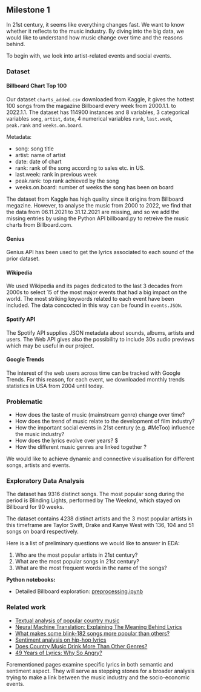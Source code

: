 ## Milestone 1 

In 21st century, it seems like everything changes fast. We want to know whether it reflects to the music industry. By diving into the big data, we would like to understand how music change over time and the reasons behind. 

To begin with, we look into artist-related events and social events.

### Dataset

#### Billboard Chart Top 100


Our dataset `charts_added.csv` downloaded from Kaggle, it gives the hottest 100 songs from the magazine Billboard every week from 2000.1.1. to 2022.1.1. The dataset has 114900 instances and 8 variables, 3 categorical variables `song`, `artist`, `date`, 4 numerical variables `rank`, `last.week`, `peak.rank` and `weeks.on.board`.

Metadata:

- song: song title
- artist: name of artist
- date: date of chart
- rank: rank of the song according to sales etc. in US.
- last.week: rank in previous week
- peak.rank: top rank achieved by the song
- weeks.on.board: number of weeks the song has been on board

The dataset from Kaggle has high quality since it origins from Billboard megazine. However, to analyse the music from 2000 to 2022, we find that the data from 06.11.2021 to 31.12.2021 are missing, and so we add the missing entries by using the Python API billboard.py to retreive the music charts from Billboard.com.

#### Genius
Genius API has been used to get the lyrics associated to each sound of the prior dataset. 

#### Wikipedia
We used Wikipedia and its pages dedicated to the last 3 decades from 2000s to select 15 of the most major events that had a big impact on the world. The most striking keywords related to each event have been included. The data concocted in this way can be found in `events.JSON`. 

#### Spotify API
The Spotify API supplies JSON metadata about sounds, albums, artists and users. The Web API gives also the possibility to include 30s audio previews which may be useful in our project. 

#### Google Trends
The interest of the web users across time can be tracked with Google Trends. For this reason, for each event, we downloaded monthly trends statistics in USA from 2004 until today.  


### Problematic

- How does the taste of music (mainstream genre) change over time?
- How does the trend of music relate to the development of film industry?
- How the important social events in 21st century (e.g. #MeToo) influence the music industry?
- How does the lyrics evolve over years? $
- How the different music genres are linked together ? 

We would like to achieve dynamic and connective visualisation for different songs, artists and events. 

### Exploratory Data Analysis

The dataset has 9316 distinct songs. The most popular song during the period is Blinding Lights, performed by The Weeknd, which stayed on Billboard for 90 weeks. 

The dataset contains 4238 distinct artists and the 3 most popular artists in this timeframe are Taylor Swift, Drake and Kanye West with 136, 104 and 51 songs on board respectively.

Here is a list of preliminary questions we would like to answer in EDA:

1. Who are the most popular artists in 21st century?
2. What are the most popular songs in 21st century?
3. What are the most frequent words in the name of the songs?

**Python notebooks:**

- Detailed Billboard exploration: [preprocessing.ipynb](https://github.com/com-480-data-visualization/datavis-project-2022-vizards/blob/main/preprocessing.ipynb)


### Related work
-  [Textual analysis of popular country music](https://www.johnwmillr.com/trucks-and-beer/)
-  [Neural Machine Translation: Explaining The Meaning Behind Lyrics](https://github.com/tsandefer/dsi_capstone_3)
-  [What makes some blink-182 songs more popular than others?](http://jdaytn.com/posts/download-blink-182-data/)
-  [Sentiment analysis on hip-hop lyrics](https://github.com/Hugo-Nattagh/2017-Hip-Hop)
-  [Does Country Music Drink More Than Other Genres?](https://towardsdatascience.com/does-country-music-drink-more-than-other-genres-a21db901940b)
-  [49 Years of Lyrics: Why So Angry?](https://towardsdatascience.com/49-years-of-lyrics-why-so-angry-1adf0a3fa2b4)

Forementioned pages examine specific lyrics in both semantic and sentiment aspect. They will serve as stepping stones for a broader analysis trying to make a link between the music industry and the socio-economic events. 
